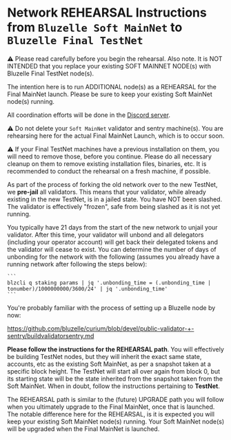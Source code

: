 # Network REHEARSAL Instructions from `Bluzelle Soft MainNet` to `Bluzelle Final TestNet`

:warning: Please read carefully before you begin the rehearsal. Also note. It is NOT INTENDED that you replace your existing SOFT MAINNET NODE(s) with Bluzelle Final TestNet node(s). 

The intention here is to run ADDITIONAL node(s) as a REHEARSAL for the Final MainNet launch. Please be sure to keep your existing Soft MainNet node(s) running.

All coordination efforts will be done in the [Discord server](https://discord.gg/KRhcKE6qS6).

:warning: Do not delete your `Soft MainNet` validator and sentry machine(s). You are rehearsing here for the actual Final MainNet Launch, which is to occur soon.

:warning: If your Final TestNet machines have a previous installation on them, you will need to remove those, before you continue. Please do all necessary cleanup on them to remove existing installation files, binaries, etc. It is recommended to conduct the rehearsal on a fresh machine, if possible. 

As part of the process of forking the old network over to the new TestNet, we **pre-jail** all validators. This means that your validator, while already existing in the new TestNet, is in a jailed state. You have NOT been slashed. The validator is effectively "frozen", safe from being slashed as it is not yet running. 
    
You typically have 21 days from the start of the new network to unjail your validator. After this time, your validator will unbond and all delegators (including your operator account) will get back their delegated tokens and the validator will cease to exist. You can determine the number of days of unbonding for the network with the following (assumes you already have a running network after following the steps below):
    
    ```
    blzcli q staking params | jq '.unbonding_time = (.unbonding_time | tonumber)/1000000000/3600/24' | jq '.unbonding_time'
    ```

You're probably familiar with the process of setting up a Bluzelle node by now:

https://github.com/bluzelle/curium/blob/devel/public-validator-+-sentry/buildvalidatorsentry.md

**Please follow the instructions for the REHEARSAL path**. You will effectively be building TestNet nodes, but they will inherit the exact same state, accounts, etc as the existing Soft MainNet, as per a snapshot taken at a specific block height. The TestNet will start all over again from block 0, but its starting state will be the state inherited from the snapshot taken from the Soft MainNet. When in doubt, follow the instructions pertaining to **TestNet**.

The REHEARSAL path is similar to the (future) UPGRADE path you will follow when you ultimately upgrade to the Final MainNet, once that is launched. The notable difference here for the REHEARSAL, is it is expected you will keep your existing Soft MainNet node(s) running. Your Soft MainNet node(s) will be upgraded when the Final MainNet is launched. 
